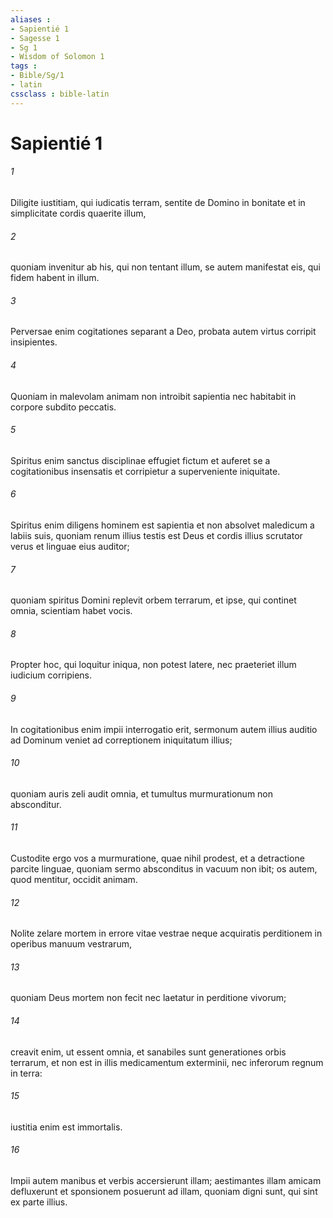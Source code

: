 ```yaml
---
aliases : 
- Sapientié 1
- Sagesse 1
- Sg 1
- Wisdom of Solomon 1
tags : 
- Bible/Sg/1
- latin
cssclass : bible-latin
---
```


# Sapientié 1

###### 1
Diligite iustitiam, qui iudicatis terram, sentite de Domino in bonitate et in simplicitate cordis quaerite illum,
###### 2
quoniam invenitur ab his, qui non tentant illum, se autem manifestat eis, qui fidem habent in illum.
###### 3
Perversae enim cogitationes separant a Deo, probata autem virtus corripit insipientes.
###### 4
Quoniam in malevolam animam non introibit sapientia nec habitabit in corpore subdito peccatis.
###### 5
Spiritus enim sanctus disciplinae effugiet fictum et auferet se a cogitationibus insensatis et corripietur a superveniente iniquitate.
###### 6
Spiritus enim diligens hominem est sapientia et non absolvet maledicum a labiis suis, quoniam renum illius testis est Deus et cordis illius scrutator verus et linguae eius auditor;
###### 7
quoniam spiritus Domini replevit orbem terrarum, et ipse, qui continet omnia, scientiam habet vocis.
###### 8
Propter hoc, qui loquitur iniqua, non potest latere, nec praeteriet illum iudicium corripiens.
###### 9
In cogitationibus enim impii interrogatio erit, sermonum autem illius auditio ad Dominum veniet ad correptionem iniquitatum illius;
###### 10
quoniam auris zeli audit omnia, et tumultus murmurationum non absconditur.
###### 11
Custodite ergo vos a murmuratione, quae nihil prodest, et a detractione parcite linguae, quoniam sermo absconditus in vacuum non ibit; os autem, quod mentitur, occidit animam.
###### 12
Nolite zelare mortem in errore vitae vestrae neque acquiratis perditionem in operibus manuum vestrarum,
###### 13
quoniam Deus mortem non fecit nec laetatur in perditione vivorum;
###### 14
creavit enim, ut essent omnia, et sanabiles sunt generationes orbis terrarum, et non est in illis medicamentum exterminii, nec inferorum regnum in terra:
###### 15
iustitia enim est immortalis.
###### 16
Impii autem manibus et verbis accersierunt illam; aestimantes illam amicam defluxerunt et sponsionem posuerunt ad illam, quoniam digni sunt, qui sint ex parte illius.
